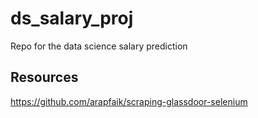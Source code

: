 # ds_salary_proj
Repo for the data science salary prediction 

## Resources
https://github.com/arapfaik/scraping-glassdoor-selenium
